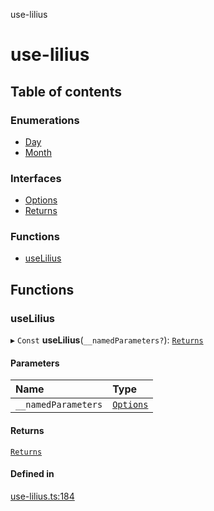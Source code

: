 use-lilius

# use-lilius

## Table of contents

### Enumerations

- [Day](enums/Day.md)
- [Month](enums/Month.md)

### Interfaces

- [Options](interfaces/Options.md)
- [Returns](interfaces/Returns.md)

### Functions

- [useLilius](README.md#uselilius)

## Functions

### useLilius

▸ `Const` **useLilius**(`__namedParameters?`): [`Returns`](interfaces/Returns.md)

#### Parameters

| Name | Type |
| :------ | :------ |
| `__namedParameters` | [`Options`](interfaces/Options.md) |

#### Returns

[`Returns`](interfaces/Returns.md)

#### Defined in

[use-lilius.ts:184](https://github.com/its-danny/use-lilius/blob/dd11a85/src/use-lilius.ts#L184)
